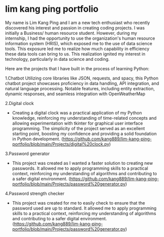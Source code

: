 # lim kang ping portfolio
My name is Lim Kang Ping and I am a new tech enthusiast who recently discovered his interest and passion in creating coding projects.
I was initially a Business/ human resource student. However, during my internship, I had the opportunity to use the organization's human resource information system (HRIS), which exposed me to the use of data science tools. This exposure led me to realize how much capability in efficiency these data tools can bring to us. This realization ignited my interest in technology, particularly in data science and coding.

Here are the projects that I have built in the process of learning Python:

1.Chatbot
Utilizing core libraries like JSON, requests, and spacy, this Python chatbot project showcases proficiency in data handling, API integration, and natural language processing. Notable features, including entity extraction, dynamic responses, and seamless integration with OpenWeatherMap

2.Digital clock
- Creating a digital clock was a practical application of my Python knowledge, reinforcing my understanding of time-related concepts and allowing experimentation with tkinter for graphical user interface programming. The simplicity of the project served as an excellent starting point, boosting my confidence and providing a solid foundation in Python development.
(https://github.com/kang889/lim-kang-ping-portfolio/blob/main/Projects/digital%20clock.py)

3.Password generator
- This project was created as I wanted a faster solution to creating new passwords. It allowed me to apply programming skills to a practical context, reinforcing my understanding of algorithms and contributing to a safer digital environment.
(https://github.com/kang889/lim-kang-ping-portfolio/blob/main/Projects/password%20generator.py)

4.Password strength checker
- This project was created for me to easily check to ensure that the password used are up to standard. It allowed me to apply programming skills to a practical context, reinforcing my understanding of algorithms and contributing to a safer digital environment.
(https://github.com/kang889/lim-kang-ping-portfolio/blob/main/Projects/password%20generator.py)

